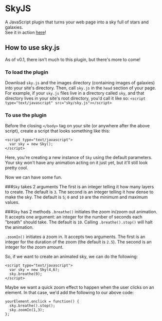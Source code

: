 # SkyJS
A JavaScript plugin that turns your web page into a sky full of stars and galaxies.
<br>See it in action <a href="http://garden.danielmayer.net/stars" target="_blank">here</a>!

## How to use sky.js
As of v0.1, there isn't much to this plugin, but there's more to come!

### To load the plugin
Download `sky.js` and the images directory (containing images of galaxies) into your site's directory.
Then, call `sky.js` in the `head` section of your page. For example, if your `sky.js` files live in a directory called `sky`, and that directory lives in your site's root directory, you'd call it like so:
```<script type="text/javascript" src="sky/sky.js"></script>```

### To use the plugin
Before the closing `</body>` tag on your site (or anywhere after the above script), create a script that looks something like this:

```
<script type="text/javascript">
  var sky = new Sky();
</script>
```

Here, you're creating a new instance of `Sky` using the default parameters. Your sky won't have any animation acting on it just yet, but it'll still look pretty cool.

Now we can have some fun.

###`Sky` takes 2 arguments
The first is an integer telling it how many layers to create. The default is `3`.
The second is an integer telling it how dense to make the sky. The default is `5`; `0` and `10` are the minimum and maximum values.

###`Sky` has 2 methods
`.breathe()` initiates the zoom in/zoom out animation. It accepts one argument: an integer for the number of seconds each "breath" should take. The default is `10`.
Calling `.breathe().stop()` will halt the animation.

`.zoomIn()` initiates a zoom in. It accepts two arguments. The first is an integer for the duration of the zoom (the default is `2.5`). The second is an integer for the zoom amount.

So, if we want to create an animated sky, we can do the following:
```
<script type="text/javascript">
  var sky = new Sky(4,6);
  sky.breathe(9);
</script>
```

Maybe we want a quick zoom effect to happen when the user clicks on an element. In that case, we'd add the following to our above code:
```
yourElement.onclick = function() {
  sky.breathe().stop();
  sky.zoomIn(1,3);
};
```
